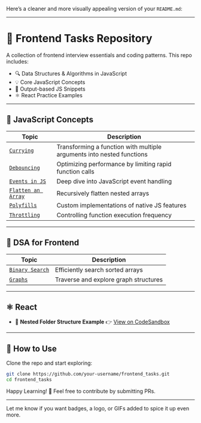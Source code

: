 Here’s a cleaner and more visually appealing version of your `README.md`:

---

# 🧠 Frontend Tasks Repository

A collection of frontend interview essentials and coding patterns. This repo includes:

* 🔍 Data Structures & Algorithms in JavaScript
* 💡 Core JavaScript Concepts
* 🧪 Output-based JS Snippets
* ⚛️ React Practice Examples

---

## 📁 JavaScript Concepts

| Topic                                                           | Description                                                           |
| --------------------------------------------------------------- | --------------------------------------------------------------------- |
| [`Currying`](./Javascript/currying/currying.js)                 | Transforming a function with multiple arguments into nested functions |
| [`Debouncing`](./Javascript/debouncing/debouncing.js)           | Optimizing performance by limiting rapid function calls               |
| [`Events in JS`](./Javascript/eventsInJs/eventsInJs.js)         | Deep dive into JavaScript event handling                              |
| [`Flatten an Array`](./Javascript/flattenArray/flattenArray.js) | Recursively flatten nested arrays                                     |
| [`Polyfills`](./Javascript/polyfills)                           | Custom implementations of native JS features                          |
| [`Throttling`](./Javascript/throttling)                         | Controlling function execution frequency                              |

---

## 🧩 DSA for Frontend

| Topic                                               | Description                           |
| --------------------------------------------------- | ------------------------------------- |
| [`Binary Search`](./DsAlgoForFrontend/BinarySearch) | Efficiently search sorted arrays      |
| [`Graphs`](./DsAlgoForFrontend/Graph)               | Traverse and explore graph structures |

---

## ⚛️ React

* 📂 **Nested Folder Structure Example**
  👉 [View on CodeSandbox](https://codesandbox.io/p/sandbox/silly-blackburn-gygvnx)

---

## 🚀 How to Use

Clone the repo and start exploring:

```bash
git clone https://github.com/your-username/frontend_tasks.git
cd frontend_tasks
```

Happy Learning! 🎯
Feel free to contribute by submitting PRs.

---

Let me know if you want badges, a logo, or GIFs added to spice it up even more.
